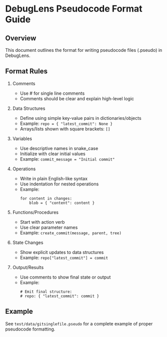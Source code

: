 # DebugLens Pseudocode Format Guide

## Overview

This document outlines the format for writing pseudocode files (.pseudo) in DebugLens.

## Format Rules

1. Comments

   - Use # for single line comments
   - Comments should be clear and explain high-level logic

2. Data Structures

   - Define using simple key-value pairs in dictionaries/objects
   - Example: `repo = { "latest_commit": None }`
   - Arrays/lists shown with square brackets: `[]`

3. Variables

   - Use descriptive names in snake_case
   - Initialize with clear initial values
   - Example: `commit_message = "Initial commit"`

4. Operations

   - Write in plain English-like syntax
   - Use indentation for nested operations
   - Example:
     ```
     for content in changes:
         blob = { "content": content }
     ```

5. Functions/Procedures

   - Start with action verb
   - Use clear parameter names
   - Example: `create_commit(message, parent, tree)`

6. State Changes

   - Show explicit updates to data structures
   - Example: `repo["latest_commit"] = commit`

7. Output/Results
   - Use comments to show final state or output
   - Example:
     ```
     # Emit final structure:
     # repo: { "latest_commit": commit }
     ```

## Example

See `test/data/gitsinglefile.pseudo` for a complete example of proper pseudocode formatting.
